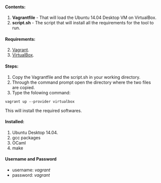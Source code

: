 #### Contents:

1. **Vagrantfile** - That will load the Ubuntu 14.04 Desktop VM on VirtualBox.
2. **script.sh**  - The script that will install all the requirements for the tool to run.

#### Requirements:
2. [Vagrant](https://www.vagrantup.com/downloads.html). 
3. [VirtualBox](https://www.virtualbox.org/wiki/Downloads).

#### Steps:

1. Copy the Vagrantfile and the script.sh in your working directory.
2. Through the command prompt open the directory where the two files are copied.
3. Type the folowing command:
 ```
 vagrant up --provider virtualbox
 ```
This will install the required softwares.

#### Installed:

1. Ubuntu Desktop 14.04.
2. gcc packages
3. OCaml
4. make

#### Username and Password

* username: *vagrant*
* password: *vagrant*
